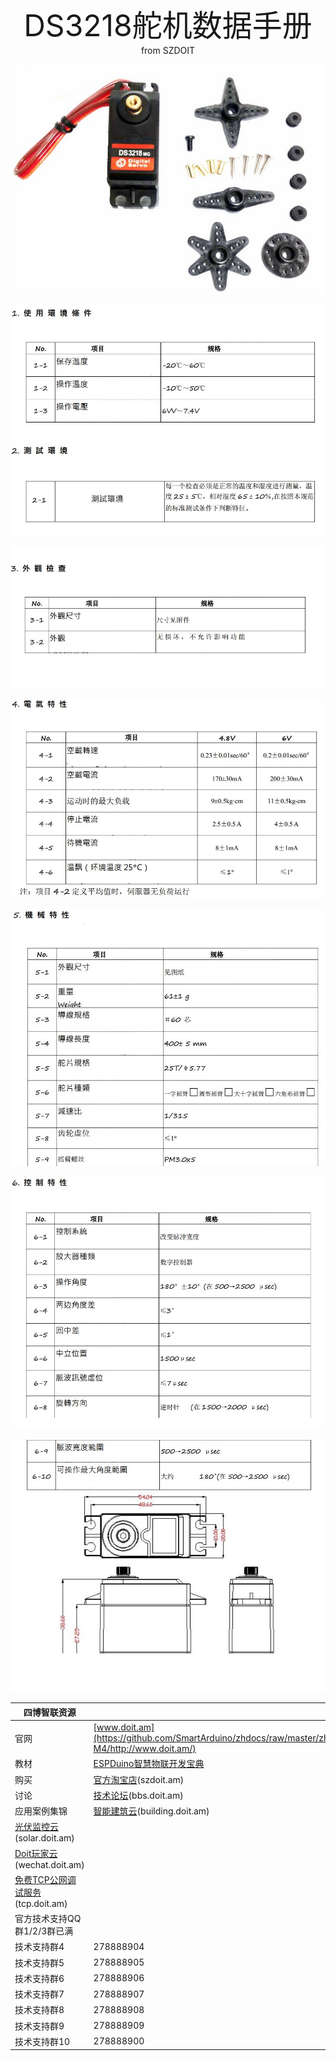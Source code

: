 <center> <font size=10> DS3218舵机数据手册 </font></center>

<center> from SZDOIT </center>





![ds32180](https://github.com/SmartArduino/zhdocs/raw/master/zhEngine/ds3218/ds32180.jpg)

![ds32181](https://github.com/SmartArduino/zhdocs/raw/master/zhEngine/ds3218/ds32181.jpg)

![ds32182](https://github.com/SmartArduino/zhdocs/raw/master/zhEngine/ds3218/ds32182.jpg)

![ds32183](https://github.com/SmartArduino/zhdocs/raw/master/zhEngine/ds3218/ds32183.jpg)

![ds32184](https://github.com/SmartArduino/zhdocs/raw/master/zhEngine/ds3218/ds32184.jpg)

![ds32185](https://github.com/SmartArduino/zhdocs/raw/master/zhEngine/ds3218/ds32185.jpg)

![ds32186](https://github.com/SmartArduino/zhdocs/raw/master/zhEngine/ds3218/ds32186.jpg)

 

| 四博智联资源                                                 |                                                              |
| ------------------------------------------------------------ | ------------------------------------------------------------ |
| 官网                                                         | [www.doit.am](https://github.com/SmartArduino/zhdocs/raw/master/zhEngine/ds3218/https://github.com/SmartArduino/zhdocs/raw/master/zhESPSeries/ESP8285/DOIT_ESP-M4/http://www.doit.am/) |
| 教材                                                         | [ESPDuino智慧物联开发宝典](https://github.com/SmartArduino/zhdocs/raw/master/zhEngine/ds3218/https://github.com/SmartArduino/zhdocs/raw/master/zhESPSeries/ESP8285/DOIT_ESP-M4/https://item.taobao.com/item.htm?spm=a1z10.3-c.w4002-7420449993.9.Bgp1Ll&id=520583000610) |
| 购买                                                         | [官方淘宝店](https://github.com/SmartArduino/zhdocs/raw/master/zhEngine/ds3218/https://github.com/SmartArduino/zhdocs/raw/master/zhESPSeries/ESP8285/DOIT_ESP-M4/https://szdoit.taobao.com/)(szdoit.am) |
| 讨论                                                         | [技术论坛](https://github.com/SmartArduino/zhdocs/raw/master/zhEngine/ds3218/https://github.com/SmartArduino/zhdocs/raw/master/zhESPSeries/ESP8285/DOIT_ESP-M4/http://bbs.doit.am/forum.php)(bbs.doit.am) |
| 应用案例集锦                                                 | [智能建筑云](https://github.com/SmartArduino/zhdocs/raw/master/zhEngine/ds3218/https://github.com/SmartArduino/zhdocs/raw/master/zhESPSeries/ESP8285/DOIT_ESP-M4/http://building.doit.am)(building.doit.am) |
| [光伏监控云](https://github.com/SmartArduino/zhdocs/raw/master/zhEngine/ds3218/https://github.com/SmartArduino/zhdocs/raw/master/zhESPSeries/ESP8285/DOIT_ESP-M4/http://solar.doit.am)(solar.doit.am) |                                                              |
| [Doit玩家云](https://github.com/SmartArduino/zhdocs/raw/master/zhEngine/ds3218/https://github.com/SmartArduino/zhdocs/raw/master/zhESPSeries/ESP8285/DOIT_ESP-M4/http://wechat.doit.am)(wechat.doit.am) |                                                              |
| [免费TCP公网调试服务](https://github.com/SmartArduino/zhdocs/raw/master/zhEngine/ds3218/https://github.com/SmartArduino/zhdocs/raw/master/zhESPSeries/ESP8285/DOIT_ESP-M4/http://tcp.doit.am)(tcp.doit.am) |                                                              |
| 官方技术支持QQ群1/2/3群已满                                  |                                                              |
| 技术支持群4                                                  | 278888904                                                    |
| 技术支持群5                                                  | 278888905                                                    |
| 技术支持群6                                                  | 278888906                                                    |
| 技术支持群7                                                  | 278888907                                                    |
| 技术支持群8                                                  | 278888908                                                    |
| 技术支持群9                                                  | 278888909                                                    |
| 技术支持群10                                                 | 278888900                                                    |

 

 

 

 